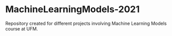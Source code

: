 # MachineLearningModels-2021
Repository created for different projects involving Machine Learning Models course at UFM.
